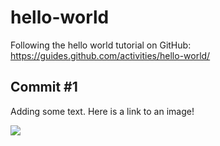 # hello-world
Following the hello world tutorial on GitHub: https://guides.github.com/activities/hello-world/

## Commit #1
Adding some text. Here is a link to an image!

![](https://www.revive-adserver.com/media/GitHub.jpg)
